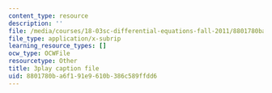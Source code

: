 ```yaml
---
content_type: resource
description: ''
file: /media/courses/18-03sc-differential-equations-fall-2011/8801780ba6f191e9610b386c589ffdd6_rZ3-nFV6l8w.srt
file_type: application/x-subrip
learning_resource_types: []
ocw_type: OCWFile
resourcetype: Other
title: 3play caption file
uid: 8801780b-a6f1-91e9-610b-386c589ffdd6
---
```

